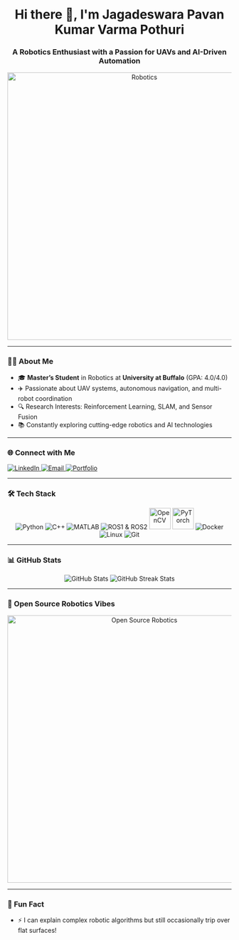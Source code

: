 <h1 align="center">Hi there 👋, I'm Jagadeswara Pavan Kumar Varma Pothuri</h1>
<h3 align="center">A Robotics Enthusiast with a Passion for UAVs and AI-Driven Automation</h3>

<p align="center">
  <img src="https://media.giphy.com/media/XAQxXbboV2dLf1jRIR/giphy.gif" alt="Robotics" width="600"/>
</p>

---

### 👨‍🎓 About Me
- 🎓 **Master’s Student** in Robotics at **University at Buffalo** (GPA: 4.0/4.0)  
- ✈️ Passionate about UAV systems, autonomous navigation, and multi-robot coordination  
- 🔍 Research Interests: Reinforcement Learning, SLAM, and Sensor Fusion  
- 📚 Constantly exploring cutting-edge robotics and AI technologies  

---

### 🌐 Connect with Me
<p>
  <a href="https://linkedin.com/in/pjpkvarma" target="_blank">
    <img src="https://img.icons8.com/color/48/000000/linkedin.png" alt="LinkedIn"/>
  </a>
  <a href="mailto:jpkvarmapothuri@gmail.com">
    <img src="https://img.icons8.com/color/48/000000/gmail-new.png" alt="Email"/>
  </a>
  <a href="https://bold.pro/my/pjpkvarma" target="_blank">
    <img src="https://img.icons8.com/external-flaticons-lineal-color-flat-icons/48/000000/external-portfolio-resume-flaticons-lineal-color-flat-icons.png" alt="Portfolio"/>
  </a>
</p>

---

### 🛠️ Tech Stack
<p align="center">
  <img src="https://img.icons8.com/color/48/000000/python.png" alt="Python"/>
  <img src="https://img.icons8.com/color/48/000000/c-plus-plus-logo.png" alt="C++"/>
  <img src="https://img.icons8.com/color/48/000000/matlab.png" alt="MATLAB"/>
  <img src="https://img.icons8.com/external-tal-revivo-color-tal-revivo/48/000000/external-ros-robot-operating-system-logo-color-tal-revivo.png" alt="ROS1 & ROS2"/>
  <img src="https://upload.wikimedia.org/wikipedia/commons/thumb/3/37/OpenCV_Logo_with_text_svg_version.svg/256px-OpenCV_Logo_with_text_svg_version.svg.png" alt="OpenCV" width="48"/>
  <img src="https://upload.wikimedia.org/wikipedia/commons/thumb/1/10/PyTorch_logo_icon.svg/512px-PyTorch_logo_icon.svg.png" alt="PyTorch" width="48"/>
  <img src="https://img.icons8.com/ios/50/4a90e2/docker.png" alt="Docker"/>
  <img src="https://img.icons8.com/color/48/000000/linux.png" alt="Linux"/>
  <img src="https://img.icons8.com/external-tal-revivo-shadow-tal-revivo/48/000000/external-git-version-control-tool-used-to-develop-software-logo-shadow-tal-revivo.png" alt="Git"/>
</p>

---

### 📊 GitHub Stats
<p align="center">
  <img src="https://github-readme-stats.vercel.app/api?username=pjpkvarma&show_icons=true&theme=radical" alt="GitHub Stats" />
  <img src="https://github-readme-streak-stats.herokuapp.com/?user=pjpkvarma&theme=radical" alt="GitHub Streak Stats" />
</p>

---

### 🚀 Open Source Robotics Vibes
<p align="center">
  <img src="https://media.giphy.com/media/Vbtc9VG51NtzT1Qnv1/giphy.gif" alt="Open Source Robotics" width="600"/>
</p>

---

### 🌟 Fun Fact
- ⚡ I can explain complex robotic algorithms but still occasionally trip over flat surfaces!
